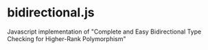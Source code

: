 # bidirectional.js
Javascript implementation of "Complete and Easy Bidirectional Type Checking for Higher-Rank Polymorphism"
